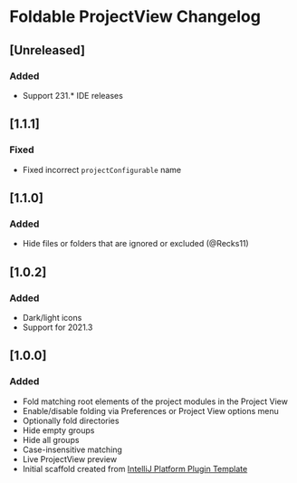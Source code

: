 <!-- Keep a Changelog guide -> https://keepachangelog.com -->

# Foldable ProjectView Changelog

## [Unreleased]
### Added
- Support 231.* IDE releases

## [1.1.1]
### Fixed
- Fixed incorrect `projectConfigurable` name

## [1.1.0]
### Added
- Hide files or folders that are ignored or excluded (@Recks11)

## [1.0.2]
### Added
- Dark/light icons
- Support for 2021.3

## [1.0.0]
### Added
- Fold matching root elements of the project modules in the Project View
- Enable/disable folding via Preferences or Project View options menu
- Optionally fold directories
- Hide empty groups
- Hide all groups
- Case-insensitive matching
- Live ProjectView preview
- Initial scaffold created from [IntelliJ Platform Plugin Template](https://github.com/JetBrains/intellij-platform-plugin-template)
